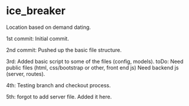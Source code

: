 # ice_breaker
Location based on demand dating.

1st commit:
	Initial commit.

2nd commit:
	Pushed up the basic file structure.

3rd:
	Added basic script to some of the files (config, models). 
		toDo: Need public files (html, css/bootstrap or other, front end js)
			Need backend js (server, routes).

4th:
	Testing branch and checkout process.

5th:
	forgot to add server file. Added it here.